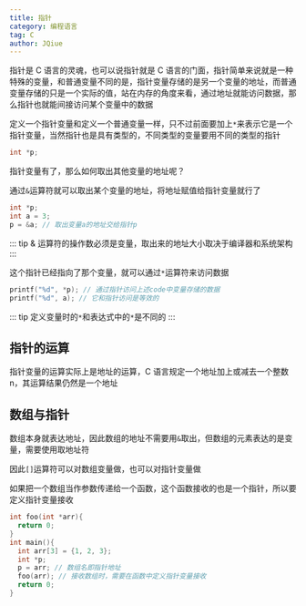 ```yaml
---
title: 指针
category: 编程语言
tag: C
author: JQiue
---
```


指针是 C 语言的灵魂，也可以说指针就是 C 语言的门面，指针简单来说就是一种特殊的变量，和普通变量不同的是，指针变量存储的是另一个变量的地址，而普通变量存储的只是一个实际的值，站在内存的角度来看，通过地址就能访问数据，那么指针也就能间接访问某个变量中的数据

定义一个指针变量和定义一个普通变量一样，只不过前面要加上`*`来表示它是一个指针变量，当然指针也是具有类型的，不同类型的变量要用不同的类型的指针

```c
int *p;
```

指针变量有了，那么如何取出其他变量的地址呢？

通过`&`运算符就可以取出某个变量的地址，将地址赋值给指针变量就行了

```c
int *p;
int a = 3;
p = &a; // 取出变量a的地址交给指针p
```

::: tip
& 运算符的操作数必须是变量，取出来的地址大小取决于编译器和系统架构
:::

这个指针已经指向了那个变量，就可以通过`*`运算符来访问数据

```c
printf("%d", *p); // 通过指针访问上述code中变量存储的数据
printf("%d", a); // 它和指针访问是等效的
```

::: tip
定义变量时的`*`和表达式中的`*`是不同的
:::

## 指针的运算

指针变量的运算实际上是地址的运算，C 语言规定一个地址加上或减去一个整数 n，其运算结果仍然是一个地址

## 数组与指针

数组本身就表达地址，因此数组的地址不需要用`&`取出，但数组的元素表达的是变量，需要使用取地址符

因此`[]`运算符可以对数组变量做，也可以对指针变量做

如果把一个数组当作参数传递给一个函数，这个函数接收的也是一个指针，所以要定义指针变量接收

```c
int foo(int *arr){
  return 0;
}
int main(){
  int arr[3] = {1, 2, 3};
  int *p;
  p = arr; // 数组名即指针地址
  foo(arr); // 接收数组时，需要在函数中定义指针变量接收
  return 0;
}
```
